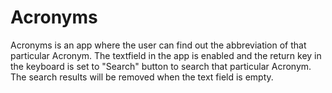 # Acronyms

Acronyms is an app where the user can find out the abbreviation of that particular Acronym.
The textfield in the app is enabled and the return key in the keyboard is set to "Search" button to search that particular Acronym.
The search results will be removed when the text field is empty. 
